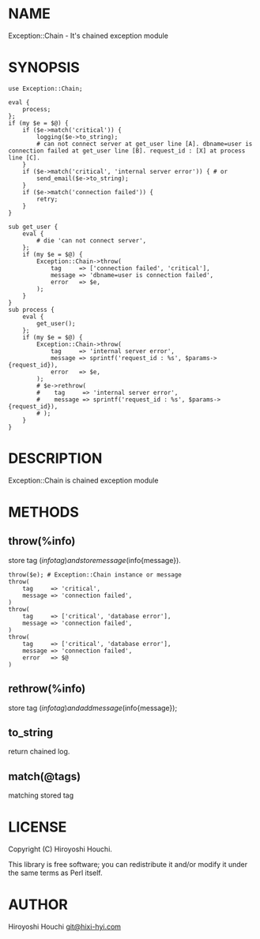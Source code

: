 # NAME

Exception::Chain - It's chained exception module

# SYNOPSIS

    use Exception::Chain;

    eval {
        process;
    };
    if (my $e = $@) {
        if ($e->match('critical')) {
            logging($e->to_string);
            # can not connect server at get_user line [A]. dbname=user is connection failed at get_user line [B]. request_id : [X] at process line [C].
        }
        if ($e->match('critical', 'internal server error')) { # or
            send_email($e->to_string);
        }
        if ($e->match('connection failed')) {
            retry;
        }
    }

    sub get_user {
        eval {
            # die 'can not connect server',
        };
        if (my $e = $@) {
            Exception::Chain->throw(
                tag     => ['connection failed', 'critical'],
                message => 'dbname=user is connection failed',
                error   => $e,
            );
        }
    }
    sub process {
        eval {
            get_user();
        };
        if (my $e = $@) {
            Exception::Chain->throw(
                tag     => 'internal server error',
                message => sprintf('request_id : %s', $params->{request_id}),
                error   => $e,
            );
            # $e->rethrow(
            #    tag     => 'internal server error',
            #    message => sprintf('request_id : %s', $params->{request_id}),
            # );
        }
    }

# DESCRIPTION

Exception::Chain is chained exception module

# METHODS

## throw(%info)
store tag ($info{tag}) and store message ($info{message}).

    throw($e); # Exception::Chain instance or message
    throw(
        tag     => 'critical',
        message => 'connection failed',
    )
    throw(
        tag     => ['critical', 'database error'],
        message => 'connection failed',
    )
    throw(
        tag     => ['critical', 'database error'],
        message => 'connection failed',
        error   => $@
    )

## rethrow(%info)
store tag ($info{tag}) and add message ($info{message});

## to\_string
return chained log.



## match(@tags)
matching stored tag

# LICENSE

Copyright (C) Hiroyoshi Houchi.

This library is free software; you can redistribute it and/or modify
it under the same terms as Perl itself.

# AUTHOR

Hiroyoshi Houchi <git@hixi-hyi.com>
